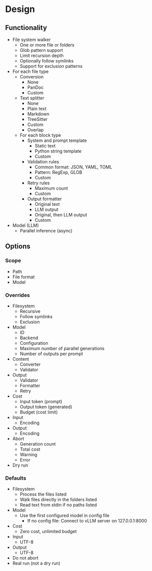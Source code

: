 # Design

## Functionality

- File system walker
  - One or more file or folders
  - Glob pattern support
  - Limit recursion depth
  - Optionally follow symlinks
  - Support for exclusion patterns
- For each file type
  - Conversion
    - None
    - PanDoc
    - Custom
  - Text splitter
    - None 
    - Plain text
    - Markdown
    - TreeSitter
    - Custom
    - Overlap
  - For each block type
    - System and prompt template
      - Static text
      - Python string template
      - Custom
    - Validation rules
      - Common format: JSON, YAML, TOML
      - Pattern: RegExp, GLOB
      - Custom
    - Retry rules
      - Maximum count
      - Custom
    - Output formatter
      - Original text
      - LLM output
      - Original, then LLM output
      - Custom
- Model (LLM)
  - Parallel inference (async)

## Options

### Scope

- Path
- File format
- Model

### Overrides

- Filesystem
  - Recursive
  - Follow symlinks
  - Exclusion
- Model
  - ID
  - Backend
  - Configuration
  - Maximum number of parallel generations
  - Number of outputs per prompt
- Content
  - Converter
  - Validator
- Output
  - Validator
  - Formatter 
  - Retry
- Cost
  - Input token (prompt)
  - Output token (generated)
  - Budget (cost limit)
- Input
  - Encoding
- Output
  - Encoding
- Abort
  - Generation count
  - Total cost
  - Warning
  - Error
- Dry run

### Defaults

- Filesystem
  - Process the files listed
  - Walk files directly in the folders listed 
  - Read text from stdin if no paths listed
- Model
  - Use the first configured model in config file
    - If no config file: Connect to vLLM server on 127.0.0.1:8000
- Cost
  - Zero cost, unlimited budget
- Input
  - UTF-8
- Output
    - UTF-8
- Do not abort
- Real run (not a dry run)
